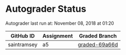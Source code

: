 # Autograder Status
Autograder last run at: November 08, 2018 at 01:20

| GitHub ID | Assignment | Graded Branch |
|-----------|------------|---------------|
| saintramsey | a5 | [graded-69a66d](https://github.com/Fall2018COMP401-001/a5-saintramsey/tree/graded-69a66d) | 
